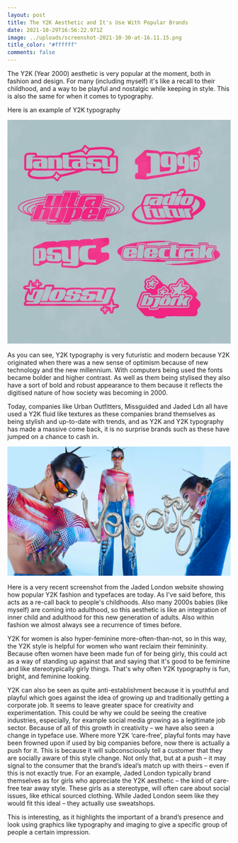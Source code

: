```yaml
---
layout: post
title: The Y2K Aesthetic and It's Use With Popular Brands
date: 2021-10-29T16:56:22.971Z
image: ../uploads/screenshot-2021-10-30-at-16.11.15.png
title_color: "#ffffff"
comments: false
---
```

The Y2K (Year 2000) aesthetic is very popular at the moment, both in fashion and design. For many (including myself) it's like a recall to their childhood, and a way to be playful and nostalgic while keeping in style. This is also the same for when it comes to typography. 

Here is an example of Y2K typography 

![A photo of pink Y2K print examples](../uploads/48c5328b859a94d1166c1525f7482668.jpeg)

 As you can see, Y2K typography is very futuristic and modern because Y2K originated when there was a new sense of optimism because of new technology and the new millennium. With computers being used the fonts became bolder and higher contrast. As well as them being stylised they also have a sort of bold and robust appearance to them because it reflects the digitised nature of how society was becoming in 2000.

Today, companies like Urban Outfitters, Missguided and Jaded Ldn all have used a Y2K fluid like textures as these companies brand themselves as being stylish and up-to-date with trends, and as Y2K and Y2K typography has made a massive come back, it is no surprise brands such as these have jumped on a chance to cash in. 

![A recent screenshot from the Jaded Ldn website which showcases Y2K fashion and typeface](../uploads/screenshot-2021-10-30-at-16.11.15.png)

Here is a very recent screenshot from the Jaded London website showing how popular Y2K fashion and typefaces are today. As I've said before, this acts as a re-call back to people's childhoods. Also many 2000s babies (like myself) are coming into adulthood, so this aesthetic is like an integration of inner child and adulthood for this new generation of adults. Also within fashion we almost always see a recurrence of times before.

Y2K for women is also hyper-feminine more-often-than-not, so in this way, the Y2K style is helpful for women who want reclaim their femininity. Because often women have been made fun of for being girly, this could act as a way of standing up against that and saying that it's good to be feminine and like stereotypically girly things. That's why often Y2K typography is fun, bright, and feminine looking. 

Y2K can also be seen as quite anti-establishment because it is youthful and playful which goes against the idea of growing up and traditionally getting a corporate job. It seems to leave greater space for creativity and experimentation. This could be why we could be seeing the creative industries, especially, for example social media growing as a legitimate job sector. Because of all of this growth in creativity – we have also seen a change in typeface use. Where more Y2K ‘care-free’, playful fonts may have been frowned upon if used by big companies before, now there is actually a push for it. This is because it will subconsciously tell a customer that they are socially aware of this style change. Not only that, but at a push – it may signal to the consumer that the brand’s ideal’s match up with theirs – even if this is not exactly true. For an example, Jaded London typically brand themselves as for girls who appreciate the Y2K aesthetic – the kind of care-free tear away style. These girls as a stereotype, will often care about social issues, like ethical sourced clothing. While Jaded London seem like they would fit this ideal – they actually use sweatshops.

This is interesting, as it highlights the important of a brand’s presence and look using graphics like typography and imaging to give a specific group of people a certain impression.